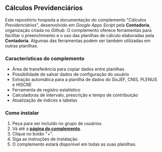 ## Cálculos Previdenciários

Este repositório hospeda a documentação do complemento "*Cálculos Previdenciários*", desenvolvido em *Google Apps Script* pela **Contadoria**, organização criada no *Github*. O complemento oferece ferramentas para facilitar o preenchimento e o uso das planilhas de cálculo elaboradas pela **Contadoria**. Algumas das ferramentas podem ser também utilizadas em outras planilhas.

### Características do complemento

* Área de transferência para copiar dados entre planilhas
* Possibilidade de salvar dados de configuração do usuário
* Extração automática para a planilha de dados do SisJEF, CNIS, PLENUS e HISCRE
* Ferramenta de registro estatístico
* Calculadoras de intervalo, prescrição e tempo de contribuição
* Atualização de índices e tabelas

### Como instalar

1. Peça para ser incluído no grupo de usuários.
2. Vá até a **[página do complemento](https://chrome.google.com/webstore/detail/c%C3%A1lculos-previdenci%C3%A1rios/cjeahogdijapbbnndojpidgdneeepnla?hl=pt-BR)**.
3. Clique no botão "+".
4. Siga as instruções de instalação.
5. O complemento estará disponível em todas as suas planilhas.
